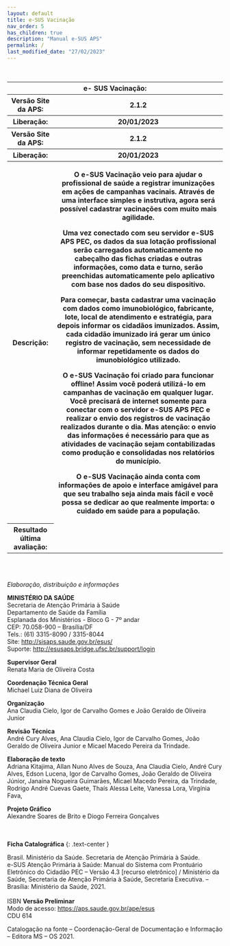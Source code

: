 ```yaml
---
layout: default
title: e-SUS Vacinação
nav_order: 5
has_children: true
description: "Manual e-SUS APS"
permalink: /
last_modified_date: "27/02/2023"
---
```


<table class="table table-bordered table-striped">
  <thead class="thead-dark">
    <tr>
      <th scope="col" colspan="4">e- SUS Vacinação:</th>      
    </tr>
  </thead>
  <tbody>
    <tr>
      <th scope="row" class="w-25"> Versão Site da APS:</th>      
      <th scope="row"> 2.1.2</th>
    </tr>
    <tr>
      <th scope="row">Liberação:</th>      
      <th scope="row">20/01/2023</th>      
    </tr>
    <tr>
      <th scope="row"> Versão Site da APS:</th>      
      <th scope="row"> 2.1.2</th>
    </tr>
    <tr>
      <th scope="row">Liberação:</th>    
      <th scope="row">20/01/2023</th>  
    </tr>
    <tr>
      <th scope="row">Descrição:</th>      
      <th scope="row"><p>O e-SUS Vacinação veio para ajudar o profissional de saúde a registrar imunizações em ações de campanhas vacinais. Através de uma interface simples e instrutiva, agora será possível cadastrar vacinações com muito mais agilidade.

Uma vez conectado com seu servidor e-SUS APS PEC, os dados da sua lotação profissional serão carregados automaticamente no cabeçalho das fichas criadas e outras informações, como data e turno, serão preenchidas automaticamente pelo aplicativo com base nos dados do seu dispositivo.

Para começar, basta cadastrar uma vacinação com dados como imunobiológico, fabricante, lote, local de atendimento e estratégia, para depois informar os cidadãos imunizados. Assim, cada cidadão imunizado irá gerar um único registro de vacinação, sem necessidade de informar repetidamente os dados do imunobiológico utilizado.

O e-SUS Vacinação foi criado para funcionar offline! Assim você poderá utilizá-lo em campanhas de vacinação em qualquer lugar. Você precisará de internet somente para conectar com o servidor e-SUS APS PEC e realizar o envio dos registros de vacinação realizados durante o dia. Mas atenção: o envio das informações é necessário para que as atividades de vacinação sejam contabilizadas como produção e consolidadas nos relatórios do município.

O e-SUS Vacinação ainda conta com informações de apoio e interface amigável para que seu trabalho seja ainda mais fácil e você possa se dedicar ao que realmente importa: o cuidado em saúde para a população.</p></th>
    </tr>
    <tr>
      <th scope="row">Resultado última avaliação:</th>      
    </tr>
    
  </tbody>
</table>

<br>
<br>

*Elaboração, distribuição e informações*<br>

**MINISTÉRIO DA SAÚDE**<br>
Secretaria de Atenção Primária à Saúde<br>
Departamento de Saúde da Família<br>
Esplanada dos Ministérios - Bloco G - 7º andar<br>
CEP: 70.058-900 – Brasília/DF<br>
Tels.: (61) 3315-8090 / 3315-8044<br>
Site: <http://sisaps.saude.gov.br/esus/><br>
Suporte: <http://esusaps.bridge.ufsc.br/support/login>

**Supervisor Geral**<br>
Renata Maria de Oliveira Costa

**Coordenação Técnica Geral**<br>
Michael Luiz Diana de Oliveira

**Organização**<br>
Ana Claudia Cielo, Igor de Carvalho Gomes e João Geraldo de Oliveira Junior

**Revisão Técnica**<br>
André Cury Alves, Ana Claudia Cielo, Igor de Carvalho Gomes, João Geraldo de Oliveira Junior e Micael Macedo Pereira da Trindade.

**Elaboração de texto**<br>
Adriana Kitajima, Allan Nuno Alves de Souza, Ana Claudia Cielo, André Cury Alves, Edson Lucena, Igor de Carvalho Gomes, João Geraldo de Oliveira Júnior, Janaína Nogueira Guimarães, Micael Macedo Pereira, da Trindade, Rodrigo André Cuevas Gaete, Thaís Alessa Leite, Vanessa Lora, Virgínia Fava,

**Projeto Gráfico**<br>
Alexandre Soares de Brito e Diogo Ferreira Gonçalves
<br>
<br>
<br>

**Ficha Catalográfica**
{: .text-center }

Brasil. Ministério da Saúde. Secretaria de Atenção Primária à Saúde.<br>
e-SUS Atenção Primária à Saúde: Manual do Sistema com Prontuário Eletrônico do Cidadão PEC – Versão 4.3 [recurso eletrônico] / Ministério da Saúde, Secretaria de Atenção Primária à Saúde, Secretaria Executiva. – Brasília: Ministério da Saúde, 2021.<br>
<br>
ISBN **Versão Preliminar**<br>
Modo de acesso: <https://aps.saude.gov.br/ape/esus><br>
CDU 614<br>

Catalogação na fonte – Coordenação-Geral de Documentação e Informação – Editora MS – OS 2021.
